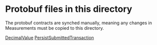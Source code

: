 ﻿# Protobuf files in this directory

The protobuf contracts are synched manually, meaning any changes in Measurements must be copied to this directory.

[DecimalValue](https://github.com/Energinet-DataHub/opengeh-measurements/blob/main/source/bronze/src/opengeh_bronze/infrastructure/contracts/decimal_value.py)
[PersistSubmittedTransaction](https://github.com/Energinet-DataHub/opengeh-measurements/blob/main/source/bronze/src/opengeh_bronze/infrastructure/contracts/PersistSubmittedTransaction.proto)